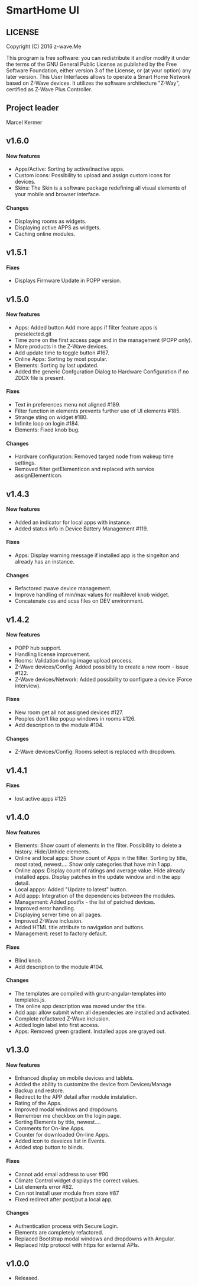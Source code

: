 SmartHome UI
===============
## LICENSE
Copyright (C) 2016 z-wave.Me

This program is free software: you can redistribute it and/or modify it under the terms of the GNU General Public License as published by the Free Software Foundation, either version 3 of the License, or (at your option) any later version.
This User Interfaces allows to operate a Smart Home Network based on Z-Wave devices. It utilizes the software architecture "Z-Way", certified as Z-Wave Plus Controller.

## Project leader
Marcel Kermer
## v1.6.0
#### New features
- Apps/Active: Sorting by active/inactive apps.
- Custom icons: Possibility to upload and assign custom icons for devices.
- Skins: The Skin is a software package redefining all visual elements of your mobile and browser interface.

#### Changes
- Displaying rooms as widgets.
- Displaying active APPS as widgets.
- Caching online modules.

## v1.5.1
#### Fixes
- Displays Firmware Update in  POPP version.

## v1.5.0
#### New features
- Apps: Added button Add more apps if filter feature apps is preselected.git
- Time zone on the first access page and in the management (POPP only).
- More products in the Z-Wave devices.
- Add update time to toggle button #167.
- Online Apps: Sorting by most popular.
- Elements: Sorting by last updated.
- Added the generic Confguration Dialog to Hardware Configuration if no ZDDX file is present.

#### Fixes
- Text in preferences menu not aligned #189.
- Filter function in elements prevents further use of UI elements #185.
- Strange sting on widget #180.
- Infinite loop on login #184.
- Elements: Fixed knob bug.

#### Changes
- Hardvare configuration: Removed targed node from wakeup time settings.
- Removed filter getElementIcon and replaced with service assignElementIcon.

## v1.4.3
#### New features
- Added an indicator for local apps with instance.
- Added status info in Device Battery Management #119.

#### Fixes
- Apps: Display warning message if installed app is the singelton and already has an instance.

#### Changes
- Refactored zwave device management.
- Improve handling of min/max values for multilevel knob widget.
- Concatenate css and scss files on DEV environment.

## v1.4.2
#### New features
- POPP hub support.
- Handling license improvement.
- Rooms: Validation during image upload process.
- Z-Wave devices/Config: Added possibility to create a new room - issue #122.
- Z-Wave devices/Network: Added possibility to configure a device (Force interview).

#### Fixes
- New room get all not assigned devices #127.
- Peoples don't like popup windows in rooms #126.
- Add description to the module #104.

#### Changes
- Z-Wave devices/Config: Rooms select is replaced with dropdown.

## v1.4.1
#### Fixes
- lost active apps #125

## v1.4.0
#### New features
- Elements: Show count of elements in the filter. Possibility to delete a history. Hide/Unhide elements.
- Online and local apps: Show count of Apps in the filter. Sorting by title, most rated, newest.... Show only categories that have min 1 app.
- Online apps: Display count of ratings and average value. Hide already installed apps. Display patches in the update window and in the app detail.
- Local appps: Added "Update to latest" button.
- Add appp: Integration of the dependencies between the modules.
- Management: Added postfix - the list of patched devices. 
- Improved error handling.
- Displaying server time on all pages.
- Improved Z-Wave inclusion.
- Added HTML title attribute to navigation and buttons.
- Management: reset to factory default.

#### Fixes
- Blind knob.
- Add description to the module #104.

#### Changes
- The templates are compiled with grunt-angular-templates into templates.js. 
- The online app description was moved under the title. 
- Add app: allow submit when all dependecies are installed and activated.
- Complete refactored Z-Wave inclusion.
- Added login label into first access.
- Apps: Removed green gradient. Installed apps are grayed out.

## v1.3.0
#### New features
- Enhanced display on mobile devices and tablets.
- Added the ability to customize the device from Devices/Manage
- Backup and restore.
- Redirect to the APP detail after module instalation.
- Rating of the Apps.
- Improved modal windows and dropdowns.
- Remember me checkbox on the login page.
- Sorting Elements by title, newest....
- Comments for On-line Apps.
- Counter for downloaded On-line Apps.
- Added icon to deveices list in Events.
- Added stop button to blinds.

#### Fixes
- Cannot add email address to user #90
- Climate Control widget displays the correct values.
- List elements error #82.
- Can not install user module from store #87
- Fixed redirect after post/put a local app.

#### Changes
- Authentication process with Secure Login.
- Elements are completely refactored.
- Replaced Bootstrap modal windows and dropdowns with Angular.
- Replaced http protocol with https for external APIs.

## v1.0.0
- Released.
